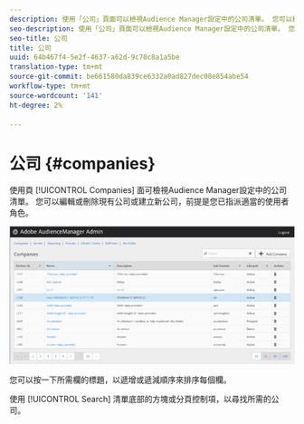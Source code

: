 ```yaml
---
description: 使用「公司」頁面可以檢視Audience Manager設定中的公司清單。 您可以編輯或刪除現有公司或建立新公司，前提是您已指派適當的使用者角色。
seo-description: 使用「公司」頁面可以檢視Audience Manager設定中的公司清單。 您可以編輯或刪除現有公司或建立新公司，前提是您已指派適當的使用者角色。
seo-title: 公司
title: 公司
uuid: 64b467f4-5e2f-4637-a62d-9c70c8a1a5be
translation-type: tm+mt
source-git-commit: be661580da839ce6332a0ad827dec08e854abe54
workflow-type: tm+mt
source-wordcount: '141'
ht-degree: 2%

---
```



# 公司 {#companies}

使用頁 [!UICONTROL Companies] 面可檢視Audience Manager設定中的公司清單。 您可以編輯或刪除現有公司或建立新公司，前提是您已指派適當的使用者角色。

![](assets/companies.png)

您可以按一下所需欄的標題，以遞增或遞減順序來排序每個欄。

使用 [!UICONTROL Search] 清單底部的方塊或分頁控制項，以尋找所需的公司。
